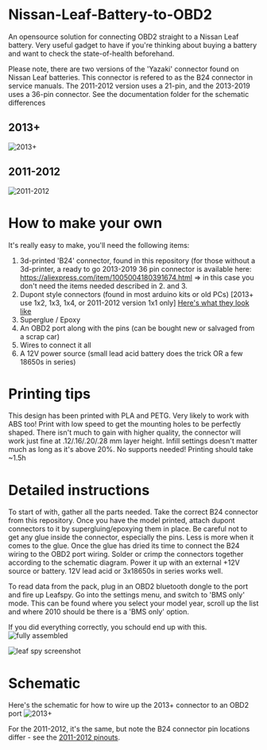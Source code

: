 # Nissan-Leaf-Battery-to-OBD2
An opensource solution for connecting OBD2 straight to a Nissan Leaf battery. Very useful gadget to have if you're thinking about buying a battery and want to check the state-of-health beforehand.

Please note, there are two versions of the 'Yazaki' connector found on Nissan Leaf batteries. This connector is refered to as the B24 connector in service manuals. The 2011-2012 version uses a 21-pin, and the 2013-2019 uses a 36-pin connector. See the documentation folder for the schematic differences

## 2013+
![2013+](Documentation/2013%20STL%20file.PNG)

## 2011-2012
![2011-2012](Documentation/2011%20STL%20file%20with%20tabs.png)


# How to make your own
It's really easy to make, you'll need the following items:
1. 3d-printed 'B24' connector, found in this repository (for those without a 3d-printer, a ready to go 2013-2019 36 pin connector is available here: https://aliexpress.com/item/1005004180391674.html => in this case you don't need the items needed described in 2. and 3.
2. Dupont style connectors (found in most arduino kits or old PCs) [2013+ use 1x2, 1x3, 1x4, or 2011-2012 version 1x1 only] [Here's what they look like](Documentation/WhatDoDupontCablesLookLike.PNG)
3. Superglue / Epoxy
4. An OBD2 port along with the pins (can be bought new or salvaged from a scrap car)
5. Wires to connect it all
6. A 12V power source (small lead acid battery does the trick OR a few 18650s in series)

# Printing tips
This design has been printed with PLA and PETG. Very likely to work with ABS too! Print with low speed to get the mounting holes to be perfectly shaped. There isn't much to gain with higher quality, the connector will work just fine at .12/.16/.20/.28 mm layer height. Infill settings doesn't matter much as long as it's above 20%. No supports needed! Printing should take ~1.5h

# Detailed instructions
To start of with, gather all the parts needed. Take the correct B24 connector from this repository. Once you have the model printed, attach dupont connectors to it by supergluing/epoxying them in place. Be careful not to get any glue inside the connector, especially the pins. Less is more when it comes to the glue. Once the glue has dried its time to connect the B24 wiring to the OBD2 port wiring. Solder or crimp the connectors together according to the schematic diagram. Power it up with an external +12V source or battery. 12V lead acid or 3x18650s in series works well.

To read data from the pack, plug in an OBD2 bluetooth dongle to the port and fire up Leafspy. Go into the settings menu, and switch to 'BMS only' mode. This can be found where you select your model year, scroll up the list and where 2010 should be there is a 'BMS only' option.

If you did everything correctly, you schould end up with this.
![fully assembled](Documentation/BatterySniffer.jpg)

![leaf spy screenshot](Documentation/LeafSpy%20in%20BMS%20only%20mode.jpg)



# Schematic
Here's the schematic for how to wire up the 2013+ connector to an OBD2 port
![2013+](Documentation/HowToWireItUp_2013%2B.png)

For the 2011-2012, it's the same, but note the B24 connector pin locations differ - see the [2011-2012 pinouts](Documentation/2011_B24.jpg).

